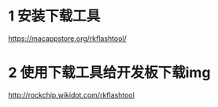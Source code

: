 # 1 安装下载工具
https://macappstore.org/rkflashtool/

# 2 使用下载工具给开发板下载img
http://rockchip.wikidot.com/rkflashtool

